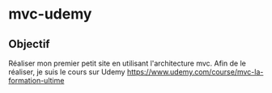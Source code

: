 # mvc-udemy

## Objectif
Réaliser mon premier petit site en utilisant l'architecture mvc.
Afin de le réaliser, je suis le cours sur Udemy https://www.udemy.com/course/mvc-la-formation-ultime

